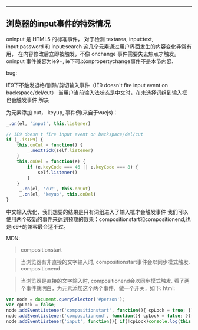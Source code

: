 -----------------------------------
## 浏览器的input事件的特殊情况

oninput 是 HTML5 的标准事件， 对于检测 textarea, input:text, input:password 和 input:search 这几个元素通过用户界面发生的内容变化非常有用， 在内容修改后立即被触发，不像 onchange 事件需要失去焦点才触发。 oninput 事件兼容为ie9+, ie下可以onpropertychange事件不是本节内容.

bug:

IE9下不触发退格/删除/剪切输入事件（IE9 doesn't fire input event on backspace/del/cut） 当用户当前输入法状态是中文时，在未选择词组到输入框也会触发事件 解决

为元素添加 cut， keyup, 事件例(来自于vuejs)：

```javascript
_.on(el, 'input', this.listener)

// IE9 doesn't fire input event on backspace/del/cut 
if (_.isIE9) { 
    this.onCut = function() { 
        _.nextTick(self.listener) 
    } 
    this.onDel = function(e) { 
        if (e.keyCode === 46 || e.keyCode === 8) { 
            self.listener() 
        } 
    }
     _.on(el, 'cut', this.onCut)
     _.on(el, 'keyup', this.onDel) 
}
```

中文输入优化，我们想要的结果是只有词组进入了输入框才会触发事件 我们可以使用两个较新的事件来达到预期的效果：compositionstart和compositionend,也是ie9+的兼容最合适不过。

MDN:

> compositionstart

> 当浏览器有非直接的文字输入时, compositionstart事件会以同步模式触发. compositionend

> 当浏览器是直接的文字输入时, compositionend会以同步模式触发. 看了两个事件就明白，为元素添加这个两个事件，做一个开关，如下: html:

```javascript
var node = document.querySelector('#person'); 
var cpLock = false;
node.addEventListener('compositionstart', function(){ cpLock = true; });
node.addEventListener('compositionend', function(){ cpLock = false; });
node.addEventListener('input', function(){ if(!cpLock)console.log(this.value); });
```

